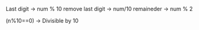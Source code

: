 Last digit -> num % 10
remove last digit -> num/10
remaineder -> num % 2

(n%10==0) -> Divisible by 10